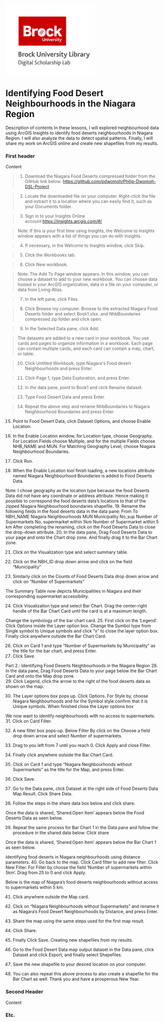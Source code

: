 ![DSL Logo][dsllogo]


# Identifying Food Desert Neighbourhoods in the Niagara Region
Description of contents
In these lessons, I will explored neighbourhood data using ArcGIS Insights to identify food deserts neighbourhoods in Niagara Region. I will also analyze the data to detect spatial patterns. Finally, I will share my work on ArcGIS online and create new shapefiles from my results.
### First header
Content
>1. Download the Niagara Food Deserts compressed folder from the GitHub link below: https://github.com/pdwomoh/Philip-Dwomoh-DSL-Project

>2. Locate the downloaded file on your computer. 
>Right-click the file and extract it to a location where you can easily find it, such as your Documents folder.

>3. Sign in to your Insights Online account:https://insights.arcgis.com/#/

>Note: If this is your first time using Insights, the Welcome to Insights window appears with a list of things you can do with Insights.

>4. If necessary, in the Welcome to Insights window, click Skip.

>5. Click the Workbooks tab.

>6. Click New workbook.
 
>Note: The Add To Page window appears.
>In this window, you can choose a dataset to add to your new workbook. 
>You can choose data hosted in your ArcGIS organization, data in a file on your computer, or data from Living Atlas. 

>7. In the left pane, click Files.
 
>8. Click Browse my computer. 
>Browse to the extracted Niagara Food Deserts folder and select Book1.xlsx. and NhbBoundaries compressed zip folder and click open.

>9. In the Selected Data pane, click Add.
 
>The datasets are added to a new card in your workbook. 
>You use cards and pages to organize information in a workbook.
>Each page can contain multiple cards, and each card can contain a map, chart, or table. 

>10. Click Untitled Workbook, type Niagara's Food desert Neighbourhoods and press Enter.

>11. Click Page 1, type Data Exploration, and press Enter.

>12. In the data pane, point to Book1 and click Rename dataset.
 
>13. Type Food Desert Data and press Enter.

>14. Repeat the above step and rename NhbBoundaries to Niagara Neighbourhood Boundaries and press Enter.


15. Point to Food Desert Data, click Dataset Options, and choose Enable Location.   
            
16. In the Enable Location window, for Location type, choose Geography. For Location Fields choose Multiple, and for the multiple Fields choose NHB_NAME and MUN. For Matching Geography Level, choose Niagara Neighbourhood Boundaries.
 
17. Click Run.
18. When the Enable Location tool finish loading, a new locations attribute named Niagara Neighbourhood Boundaries is added to Food Deserts Data.
 
Note: I chose geography as the location type because the food Deserts Data did not have any coordinate or address attribute. Hence making it possible to correspond the food deserts data’s locations to that of the zipped Niagara Neighbourhood boundaries shapefile. 
19. Rename the following fields in the food deserts data in the data pane:
From 	To 
NBH_NAME	Niagara Neighbourhoods
MUN	Municipality
No_sup	Number of Supermarkets
No. supermarket within 5km	Number of Supermarket within 5 km
After completing the renaming, click on the Food Deserts Data to close the drop-down attribute.
20. In the data pane, Drag Food Deserts Data to your page and onto the Chart drop zone. And finally drag it to the Bar Chart zone.


 
21. Click on the Visualization type and select summary table.
 

22. Click on the NBH_ID drop down arrow and click on the field “Municipality”
 
23. Similarly click on the Counts of Food Deserts Data drop down arrow and click on “Number of Supermarkets”
 
The Summary Table now depicts Municipalities in Niagara and their corresponding supermarket accessibility.
 
24. Click Visualization type and select Bar Chart. Drag the center-right handle of the Bar Chart Card until the card is at a maximum length.
 
Change the symbology of the bar chart card.
25. First click on the ‘Legend’. Click Options inside the Layer option box. Change the Symbol type from Single symbol to Unique symbols and click “x” to close the layer option box. Finally click anywhere outside the Bar Chart Card.
 
26. Click on Card 1 and type “Number of Supermarkets by Municipality” as the title for the bar chart, and press Enter.
27. Click Save.
 

Part 2.: Identifying Food Deserts Neighbourhoods in the Niagara Region
28. In the data pane, Drag Food Deserts Data to your page below the Bar Chart Card and onto the Map drop zone.  
29. Click Legend, click the arrow to the right of the food deserts data as shown on the map.
 
30. The Layer options box pops up. Click Options. For Style by, choose Niagara Neighbourhoods and for the Symbol style confirm that it is Unique symbols. When finished close the Layer options box
 
We now want to identify neighbourhoods with no access to supermarkets.
31. Click on Card Filter.
 
32. A new filter box pops-up. Below Filter By click on the Choose a field drop down arrow and select Number of supermarkets.
 
33. Drag to you left from 7 until you reach 0. Click Apply and close Filter.
34. Finally click anywhere outside the Bar Chart Card.
35. Click on Card 1 and type “Niagara Neighbourhoods without Supermarkets” as the title for the Map, and press Enter.
36. Click Save.
37. Go to the Data pane, click Dataset at the right side of Food Deserts Data Map Result. Click Share Data. 
 
38. Follow the steps in the share data box below and click share.
 

Once the data is shared, ‘Shared.Open Item’ appears below the Food Deserts Data as seen below.
  
39. Repeat the same process for Bar Chart 1 in the Data pane and follow the procedure in the shared data below. Click share
 
Once the data is shared, ‘Shared.Open Item’ appears below the Bar Chart 1 as seen below.
 
Identifying food deserts in Niagara neighbourhoods using distance parameters.
40. Go back to the map. Click Card filter to add new filter. Click New Filter. For Filter by choose the field ‘Number of supermarkets within 5km’. Drag from 25 to 0 and click Apply.


Below is the map of Niagara’s food deserts neighbourhoods without access to supermarkets within 5 km.
 
 
41. Click anywhere outside the Map card.
42. Click on “Niagara Neighbourhoods without Supermarkets” and rename it as Niagara’s Food Desert Neighbourhoods by Distance, and press Enter.
 

42. Share the map using the same steps used for the first map result. 
 

43. Click Share.
44. Finally Click Save.
Creating new shapefiles from my results.
45. Go to the Food Desert Data map output dataset in the Data pane, click Dataset and click Export, and finally select Shapefiles.
 


46. Save the new shapefile to your desired location on your computer.

  


47. You can also repeat this above process to also create a shapefile for the Bar Chart as well. 
                                             Thank you and have a prosperous New Year.


### Second Header

Content

### Etc.
 
 
 









<!--- Please use reference style images so that it is easier to update pictures later --->

[dsllogo]: dsl_logo.png
